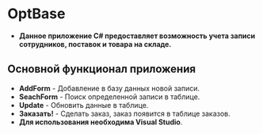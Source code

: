 # **OptBase**
- **Данное приложение C# предоставляет возможность учета записи сотрудников, поставок и товара на складе.**

##  Основной функционал приложения

- **AddForm** - Добавление в базу данных новой записи.
- **SeachForm** - Поиск определенной записи в таблице.
- **Update** - Обновить данные в таблице.
- **Заказать!** - Сделать заказ, заказ появится в таблице заказов.
- **Для использования необходима Visual Studio**.

